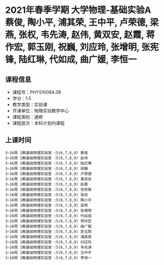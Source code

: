 # 2021年春季学期 大学物理-基础实验A 蔡俊, 陶小平, 浦其荣, 王中平, 卢荣德, 梁燕, 张权, 韦先涛, 赵伟, 黄双安, 赵霞, 蒋作宏, 郭玉刚, 祝巍, 刘应玲, 张增明, 张宪锋, 陆红琳, 代如成, 曲广媛, 李恒一






## 课程信息

- 课程号：PHYS1008A.08
- 学分：1.5
- 教学类型：实验课
- 开课单位：物理实验教学中心
- 课程类别：通修
- 课程层次：本科计划内课程

## 上课时间

```
3~16周 1教基础物理实验室 :5(6,7,8,9) 蔡俊
3~16周 1教基础物理实验室 :5(6,7,8,9) 赵伟
3~16周 1教基础物理实验室 :5(6,7,8,9) 陆红琳
3~16周 1教基础物理实验室 :5(6,7,8,9) 祝巍
3~16周 1教基础物理实验室 :5(6,7,8,9) 卢荣德
3~16周 1教基础物理实验室 :5(6,7,8,9) 黄双安
3~16周 1教基础物理实验室 :5(6,7,8,9) 赵霞
3~16周 1教基础物理实验室 :5(6,7,8,9) 张宪锋
3~16周 1教基础物理实验室 :5(6,7,8,9) 张权
3~16周 1教基础物理实验室 :5(6,7,8,9) 陶小平
3~16周 1教基础物理实验室 :5(6,7,8,9) 梁燕
3~16周 1教基础物理实验室 :5(6,7,8,9) 张增明
3~16周 1教基础物理实验室 :5(6,7,8,9) 代如成
3~16周 1教基础物理实验室 :5(6,7,8,9) 蒋作宏
3~16周 1教基础物理实验室 :5(6,7,8,9) 曲广媛
3~16周 1教基础物理实验室 :5(6,7,8,9) 郭玉刚
3~16周 1教基础物理实验室 :5(6,7,8,9) 浦其荣
3~16周 1教基础物理实验室 :5(6,7,8,9) 刘应玲
3~16周 1教基础物理实验室 :5(6,7,8,9) 韦先涛
3~16周 1教基础物理实验室 :5(6,7,8,9) 王中平
3~16周 1教基础物理实验室 :5(6,7,8,9) 李恒一
```

